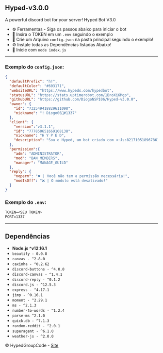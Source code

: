 ## Hyped-v3.0.0
A powerful discord bot for your server! Hyped Bot V3.0

* ⚙️ Ferramentas - Siga os passos abaixo para iniciar o bot
* 🌟 Insira o TOKEN em um `.env` seguindo o exemplo
* 📌 Crie um Arquivo `config.json` na pasta principal seguindo o exemplo!
* ⚙️ Instale todas as Dependências listadas Abaixo!
* 🌠 Inicie com `node index.js`

---

### Exemplo do `config.json`:
```json 
{
  "defaultPrefix": "h!",
  "defaultColor": "#603171",
  "websiteURL": "https://www.hypeds.com/hypedbot",
  "statusURL": "https://stats.uptimerobot.com/1BnoXi6Mgp",
  "githubURL": "https://github.com/DiogoNSPI06/Hyped-v3.0.0",
  "owner": {
    "id": "732549418829611098",
    "nickname": "! Diogo06🐾#1337"
  },
  "client": {
    "version":"v3.1.1",
    "id": "777850651669168138",
    "nickname": "H Y P E D",
    "description": "Sou o Hyped, um bot criado com <:Js:821710518967861258> Node.js usando a <:Djs:821710657162444820> Discord.js v12.5.3"
  },
  "permission":{
    "adm": "ADMINISTRATOR",
    "mod": "BAN_MEMBERS",
    "manager": "MANAGE_GUILD"
  },
  "reply": {
    "noperm": "❌ | Você não tem a permissão necessária!",
    "modIsOff": "❌ | O módulo está desativado!"
  }
}
```

### Exemplo do `.env`:
```css
TOKEN=<SEU TOKEN>
PORT=1337
```

---

## Dependências

* **Node.js ^v12.16.1**
* `beautify - 0.0.8`
* `canvas - ^2.8.0`
* `caxinha - ^0.2.62`
* `discord-buttons - ^4.0.0`
* `discord-canvas - ^1.4.1`
* `discord-reply - ^0.1.2`
* `discord.js - ^12.5.3`
* `express - ^4.17.1`
* `jimp - ^0.16.1`
* `moment - ^2.29.1`
* `ms - ^2.1.3`
* `number-to-words - ^1.2.4`
* `parse-ms ^2.1.0`
* `quick.db - ^7.1.3`
* `random-reddit - ^2.0.1`
* `superagent - ^6.1.0`
* `weather-js - ^2.0.0` 

© HypedGroupCode - [Site](https://www.hypeds.com/)